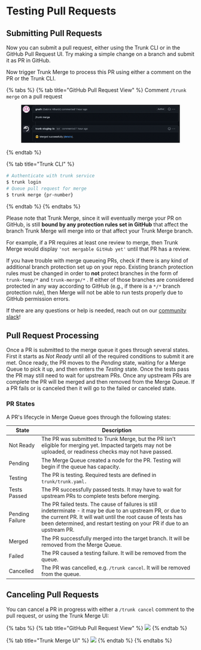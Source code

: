 # Testing Pull Requests

## Submitting Pull Requests

Now you can submit a pull request, either using the Trunk CLI or in the GitHub Pull Request UI. Try making a simple change on a branch and submit it as PR in GitHub.

Now trigger Trunk Merge to process this PR using either a comment on the PR or the Trunk CLI.

{% tabs %}
{% tab title="GitHub Pull Request View" %}
Comment `/trunk merge` on a pull request

<figure><img src="../.gitbook/assets/image (7) (1).png" alt=""><figcaption></figcaption></figure>
{% endtab %}

{% tab title="Trunk CLI" %}
```bash
# Authenticate with trunk service
$ trunk login
# Queue pull request for merge
$ trunk merge {pr-number}
```
{% endtab %}
{% endtabs %}

Please note that Trunk Merge, since it will eventually merge your PR on GitHub, is still **bound by any protection rules set in GitHub** that affect the branch Trunk Merge will merge into or that affect your Trunk Merge branch.&#x20;

For example, if a PR requires at least one review to merge, then Trunk Merge would display `'not mergable GitHub yet'` until that PR has a review.

If you have trouble with merge queueing PRs, check if there is any kind of additional branch protection set up on your repo. Existing branch protection rules must be changed in order to **not** protect branches in the form of `trunk-temp/*` and `trunk-merge/*` . If either of those branches are considered protected in any way according to GitHub (e.g., if there is a `*/*` branch protection rule), then Merge will not be able to run tests properly due to GitHub permission errors.

If there are any questions or help is needed, reach out on our [community slack](https://slack.trunk.io/)!

## Pull Request Processing

Once a PR is submitted to the merge queue it goes through several states. First it starts as _Not Ready_ until all of the required conditions to submit it are met. Once ready, the PR moves to the _Pending_ state, waiting for a Merge Queue to pick it up, and then enters the _Testing_ state.  Once the tests pass the PR may still need to wait for upstream PRs. Once any upstream PRs are complete the PR will be merged and then removed from the Merge Queue. If a PR fails or is canceled then it will go to the failed or canceled state.

### PR States

A PR's lifecycle in Merge Queue goes through the following states:

| State           | Description                                                                                                                                                                                                                                             |
| --------------- | ------------------------------------------------------------------------------------------------------------------------------------------------------------------------------------------------------------------------------------------------------- |
| Not Ready       | The PR was submitted to Trunk Merge, but the PR isn't eligible for merging yet. Impacted targets may not be uploaded, or readiness checks may not have passed.                                                                                          |
| Pending         | The Merge Queue created a node for the PR. Testing will begin if the queue has capacity.                                                                                                                                                                |
| Testing         | The PR is testing. Required tests are defined in `trunk/trunk.yaml.`                                                                                                                                                                                    |
| Tests Passed    | The PR successfully passed tests. It may have to wait for upstream PRs to complete tests before merging.                                                                                                                                                |
| Pending Failure | The PR failed tests. The cause of failures is still indeterminate - it may be due to an upstream PR, or due to the current PR. It will wait until the root cause of tests has been determined, and restart testing on your PR if due to an upstream PR. |
| Merged          | The PR successfully merged into the target branch. It will be removed from the Merge Queue.                                                                                                                                                             |
| Failed          | The PR caused a testing failure. It will be removed from the queue.                                                                                                                                                                                     |
| Cancelled       | The PR was cancelled, e.g. `/trunk cancel`. It will be removed from the queue.                                                                                                                                                                          |

## Canceling Pull Requests

You can cancel a PR in progress with either a `/trunk cancel` comment to the pull request, or using the Trunk Merge UI:

{% tabs %}
{% tab title="GitHub Pull Request View" %}
![](<../.gitbook/assets/Screenshot 2023-11-09 at 1.58.30 PM.png>)
{% endtab %}

{% tab title="Trunk Merge UI" %}
![](<../.gitbook/assets/Screenshot 2023-11-09 at 1.59.35 PM.png>)
{% endtab %}
{% endtabs %}
